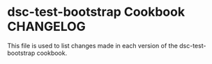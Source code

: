 dsc-test-bootstrap Cookbook CHANGELOG
=====================================
This file is used to list changes made in each version of the dsc-test-bootstrap cookbook.
